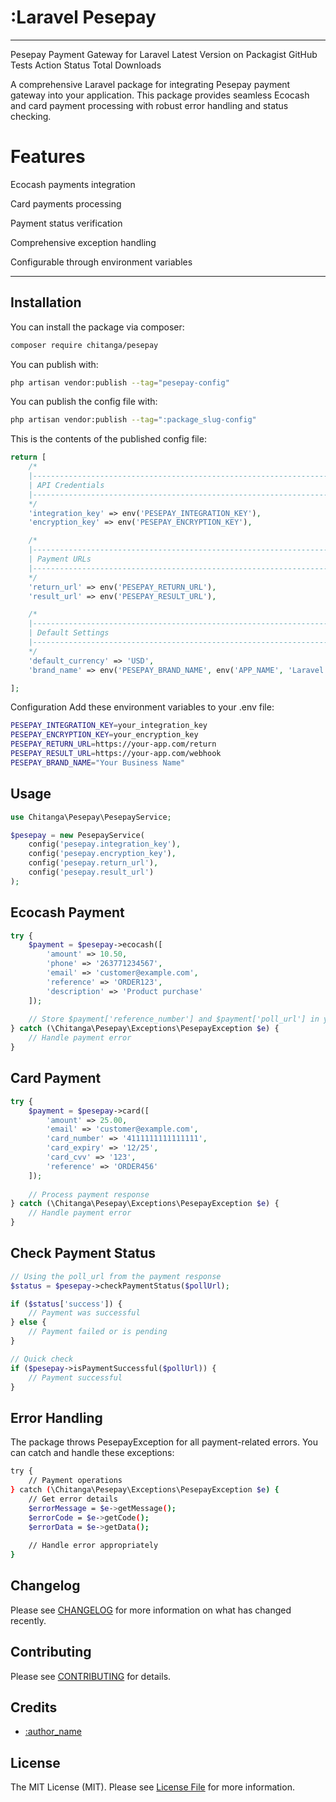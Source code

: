 # :Laravel Pesepay

<!-- [![Latest Version on Packagist](https://img.shields.io/packagist/v/:vendor_slug/:package_slug.svg?style=flat-square)](https://packagist.org/packages/:vendor_slug/:package_slug)
[![GitHub Tests Action Status](https://img.shields.io/github/actions/workflow/status/:vendor_slug/:package_slug/run-tests.yml?branch=main&label=tests&style=flat-square)](https://github.com/:vendor_slug/:package_slug/actions?query=workflow%3Arun-tests+branch%3Amain)
[![GitHub Code Style Action Status](https://img.shields.io/github/actions/workflow/status/:vendor_slug/:package_slug/fix-php-code-style-issues.yml?branch=main&label=code%20style&style=flat-square)](https://github.com/:vendor_slug/:package_slug/actions?query=workflow%3A"Fix+PHP+code+style+issues"+branch%3Amain)
[![Total Downloads](https://img.shields.io/packagist/dt/:vendor_slug/:package_slug.svg?style=flat-square)](https://packagist.org/packages/:vendor_slug/:package_slug) -->
<!--delete-->
---
Pesepay Payment Gateway for Laravel
Latest Version on Packagist
GitHub Tests Action Status
Total Downloads

A comprehensive Laravel package for integrating Pesepay payment gateway into your application. This package provides seamless Ecocash and card payment processing with robust error handling and status checking.

# Features
Ecocash payments integration

Card payments processing

Payment status verification

Comprehensive exception handling

Configurable through environment variables


---
<!--/delete-->
<!-- This is where your description should go. Limit it to a paragraph or two. Consider adding a small example. -->

## Installation

You can install the package via composer:

```bash
composer require chitanga/pesepay
```

You can publish with:

```bash
php artisan vendor:publish --tag="pesepay-config"
```

You can publish the config file with:

```bash
php artisan vendor:publish --tag=":package_slug-config"
```

This is the contents of the published config file:

```php
return [
    /*
    |--------------------------------------------------------------------------
    | API Credentials
    |--------------------------------------------------------------------------
    */
    'integration_key' => env('PESEPAY_INTEGRATION_KEY'),
    'encryption_key' => env('PESEPAY_ENCRYPTION_KEY'),

    /*
    |--------------------------------------------------------------------------
    | Payment URLs
    |--------------------------------------------------------------------------
    */
    'return_url' => env('PESEPAY_RETURN_URL'),
    'result_url' => env('PESEPAY_RESULT_URL'),

    /*
    |--------------------------------------------------------------------------
    | Default Settings
    |--------------------------------------------------------------------------
    */
    'default_currency' => 'USD',
    'brand_name' => env('PESEPAY_BRAND_NAME', env('APP_NAME', 'Laravel')),

];
```

Configuration
Add these environment variables to your .env file:

```bash
PESEPAY_INTEGRATION_KEY=your_integration_key
PESEPAY_ENCRYPTION_KEY=your_encryption_key
PESEPAY_RETURN_URL=https://your-app.com/return
PESEPAY_RESULT_URL=https://your-app.com/webhook
PESEPAY_BRAND_NAME="Your Business Name"
```

## Usage

```php
use Chitanga\Pesepay\PesepayService;

$pesepay = new PesepayService(
    config('pesepay.integration_key'),
    config('pesepay.encryption_key'),
    config('pesepay.return_url'),
    config('pesepay.result_url')
);
```
## Ecocash Payment

```php
try {
    $payment = $pesepay->ecocash([
        'amount' => 10.50,
        'phone' => '263771234567',
        'email' => 'customer@example.com',
        'reference' => 'ORDER123',
        'description' => 'Product purchase'
    ]);
    
    // Store $payment['reference_number'] and $payment['poll_url'] in your database
} catch (\Chitanga\Pesepay\Exceptions\PesepayException $e) {
    // Handle payment error
}
```

## Card Payment

```php
try {
    $payment = $pesepay->card([
        'amount' => 25.00,
        'email' => 'customer@example.com',
        'card_number' => '4111111111111111',
        'card_expiry' => '12/25',
        'card_cvv' => '123',
        'reference' => 'ORDER456'
    ]);
    
    // Process payment response
} catch (\Chitanga\Pesepay\Exceptions\PesepayException $e) {
    // Handle payment error
}
```

## Check Payment Status

```php
// Using the poll_url from the payment response
$status = $pesepay->checkPaymentStatus($pollUrl);

if ($status['success']) {
    // Payment was successful
} else {
    // Payment failed or is pending
}

// Quick check
if ($pesepay->isPaymentSuccessful($pollUrl)) {
    // Payment successful
}
```
## Error Handling

The package throws PesepayException for all payment-related errors. You can catch and handle these exceptions:

```bash
try {
    // Payment operations
} catch (\Chitanga\Pesepay\Exceptions\PesepayException $e) {
    // Get error details
    $errorMessage = $e->getMessage();
    $errorCode = $e->getCode();
    $errorData = $e->getData();
    
    // Handle error appropriately
}
```

## Changelog

Please see [CHANGELOG](CHANGELOG.md) for more information on what has changed recently.

## Contributing

Please see [CONTRIBUTING](CONTRIBUTING.md) for details.

## Credits

- [:author_name](https://github.com/TafadzwaLawrence)

## License

The MIT License (MIT). Please see [License File](LICENSE.md) for more information.
